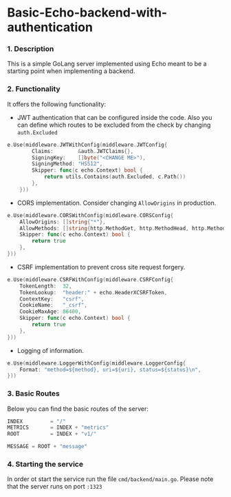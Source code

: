 # Basic-Echo-backend-with-authentication

### 1. Description

This is a simple GoLang server implemented using Echo meant to be a starting point when
implementing a backend.

### 2. Functionality

It offers the following functionality:
* JWT authentication that can be configured inside the code.
Also you can define which routes to be excluded from the check by changing `auth.Excluded` 
```go
e.Use(middleware.JWTWithConfig(middleware.JWTConfig{
		Claims:        &auth.JWTClaims{},
		SigningKey:    []byte("<CHANGE ME>"),
		SigningMethod: "HS512",
		Skipper: func(c echo.Context) bool {
			return utils.Contains(auth.Excluded, c.Path())
		},
	}))
```

* CORS implementation. Consider changing `AllowOrigins` in production. 
```go
e.Use(middleware.CORSWithConfig(middleware.CORSConfig{
    AllowOrigins: []string{"*"},
    AllowMethods: []string{http.MethodGet, http.MethodHead, http.MethodPut, http.MethodPatch, http.MethodPost, http.MethodDelete},
    Skipper: func(c echo.Context) bool {
        return true
    },
}))
```

* CSRF implementation to prevent cross site request forgery.
```go
e.Use(middleware.CSRFWithConfig(middleware.CSRFConfig{
    TokenLength:  32,
    TokenLookup:  "header:" + echo.HeaderXCSRFToken,
    ContextKey:   "csrf",
    CookieName:   "_csrf",
    CookieMaxAge: 86400,
    Skipper: func(c echo.Context) bool {
        return true
    },
}))
```

* Logging of information.
```go
e.Use(middleware.LoggerWithConfig(middleware.LoggerConfig{
    Format: "method=${method}, uri=${uri}, status=${status}\n",
}))
```

### 3. Basic Routes

Below you can find the basic routes of the server:
```go
INDEX         = "/"
METRICS       = INDEX + "metrics"
ROOT          = INDEX + "v1/"

MESSAGE = ROOT + "message"
```

### 4. Starting the service

In order ot start the service run the file `cmd/backend/main.go`. Please note
that the server runs on port `:1323`
